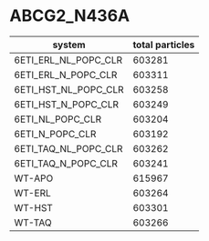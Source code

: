 # ABCG2_N436A

| system | total particles |
|----------|-------------|
| 6ETI_ERL_NL_POPC_CLR | 603281 |
| 6ETI_ERL_N_POPC_CLR | 603311 |
| 6ETI_HST_NL_POPC_CLR | 603258 |
| 6ETI_HST_N_POPC_CLR | 603249 |
| 6ETI_NL_POPC_CLR | 603204 |
| 6ETI_N_POPC_CLR | 603192 |
| 6ETI_TAQ_NL_POPC_CLR | 603262 |
| 6ETI_TAQ_N_POPC_CLR | 603241 |
| WT-APO | 615967 |
| WT-ERL | 603264 |
| WT-HST | 603301 |
| WT-TAQ | 603266 |
